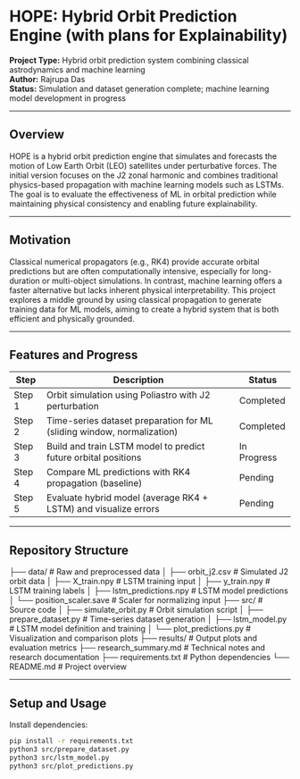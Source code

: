 # HOPE: Hybrid Orbit Prediction Engine (with plans for Explainability)

**Project Type:** Hybrid orbit prediction system combining classical astrodynamics and machine learning  
**Author:** Rajrupa Das  
**Status:** Simulation and dataset generation complete; machine learning model development in progress

---

## Overview

HOPE is a hybrid orbit prediction engine that simulates and forecasts the motion of Low Earth Orbit (LEO) satellites under perturbative forces. The initial version focuses on the J2 zonal harmonic and combines traditional physics-based propagation with machine learning models such as LSTMs. The goal is to evaluate the effectiveness of ML in orbital prediction while maintaining physical consistency and enabling future explainability.

---

## Motivation

Classical numerical propagators (e.g., RK4) provide accurate orbital predictions but are often computationally intensive, especially for long-duration or multi-object simulations. In contrast, machine learning offers a faster alternative but lacks inherent physical interpretability. This project explores a middle ground by using classical propagation to generate training data for ML models, aiming to create a hybrid system that is both efficient and physically grounded.

---

## Features and Progress

| Step      | Description                                                             | Status       |
|-----------|-------------------------------------------------------------------------|--------------|
| Step 1    | Orbit simulation using Poliastro with J2 perturbation                  | Completed    |
| Step 2    | Time-series dataset preparation for ML (sliding window, normalization) | Completed    |
| Step 3    | Build and train LSTM model to predict future orbital positions         | In Progress  |
| Step 4    | Compare ML predictions with RK4 propagation (baseline)                 | Pending      |
| Step 5    | Evaluate hybrid model (average RK4 + LSTM) and visualize errors        | Pending      |

---

## Repository Structure

├── data/ # Raw and preprocessed data
│ ├── orbit_j2.csv # Simulated J2 orbit data
│ ├── X_train.npy # LSTM training input
│ ├── y_train.npy # LSTM training labels
│ ├── lstm_predictions.npy # LSTM model predictions
│ └── position_scaler.save # Scaler for normalizing input
├── src/ # Source code
│ ├── simulate_orbit.py # Orbit simulation script
│ ├── prepare_dataset.py # Time-series dataset generation
│ ├── lstm_model.py # LSTM model definition and training
│ └── plot_predictions.py # Visualization and comparison plots
├── results/ # Output plots and evaluation metrics
├── research_summary.md # Technical notes and research documentation
├── requirements.txt # Python dependencies
└── README.md # Project overview


---

## Setup and Usage

Install dependencies:

```bash
pip install -r requirements.txt
python3 src/prepare_dataset.py
python3 src/lstm_model.py
python3 src/plot_predictions.py

